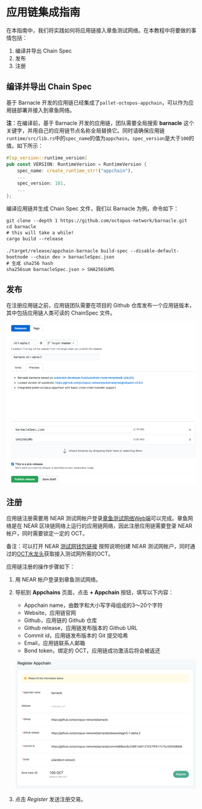 # 应用链集成指南

在本指南中，我们将实践如何将应用链接入章鱼测试网络。在本教程中将要做的事情包括：

1. 编译并导出 Chain Spec
2. 发布
3. 注册

## 编译并导出 Chain Spec

基于 Barnacle 开发的应用链已经集成了`pallet-octopus-appchain`，可以作为应用链部署并接入到章鱼网络。

**注**：在编译前，基于 Barnacle 开发的应用链，团队需要全局搜索 **barnacle** 这个关键字，并用自己的应用链节点名称全局替换它。同时请确保应用链`runtime/src/lib.rs`中的`spec_name`的值为`appchain`，`spec_version`是大于`100`的值。如下所示：

```Rust
#[sp_version::runtime_version]
pub const VERSION: RuntimeVersion = RuntimeVersion {
	spec_name: create_runtime_str!("appchain"),
	...
	spec_version: 101,
	...
};
```

编译应用链并生成 Chain Spec 文件，我们以 Barnacle 为例，命令如下：

```
git clone --depth 1 https://github.com/octopus-network/barnacle.git
cd barnacle
# this will take a while!
cargo build --release

./target/release/appchain-barnacle build-spec --disable-default-bootnode --chain dev > barnacleSpec.json
# 生成 sha256 hash
sha256sum barnacleSpec.json > SHA256SUMS
```

## 发布

在注册应用链之前，应用链团队需要在项目的 Github 仓库发布一个应用链版本，其中包括应用链人类可读的 ChainSpec 文件。 

![发布截图](../../guides/release.png)

## 注册

应用链注册需要用 NEAR 测试网帐户登录[章鱼测试网络Web端](https://testnet.oct.network/)可以完成。章鱼网络是在 NEAR 区块链网络上运行的应用链网络，因此注册应用链需要登录 NEAR 帐户，同时需要锁定一定的 OCT。

备注：可以打开 NEAR [测试网钱包链接](https://wallet.testnet.near.org/) 按照说明创建 NEAR 测试网帐户，同时通过的[OCT水龙头](https://faucet.testnet.oct.network/)获取接入测试网所需的OCT。

应用链注册的操作步骤如下：

1. 用 NEAR 帐户登录到章鱼测试网络。
2. 导航到 **Appchains** 页面，点击 **+ Appchain** 按钮，填写以下内容：
    - Appchain name，由数字和大小写字母组成的3～20个字符
    - Website，应用链官网
    - Github，应用链的 Github 仓库
    - Github release，应用链发布版本的 Github URL
    - Commit id，应用链发布版本的 Git 提交哈希
    - Email，应用链联系人邮箱
    - Bond token，绑定的 OCT，应用链成功激活后将会被返还

   ![注册截图](../../guides/register.png)

3. 点击 *Register* 发送注册交易。
